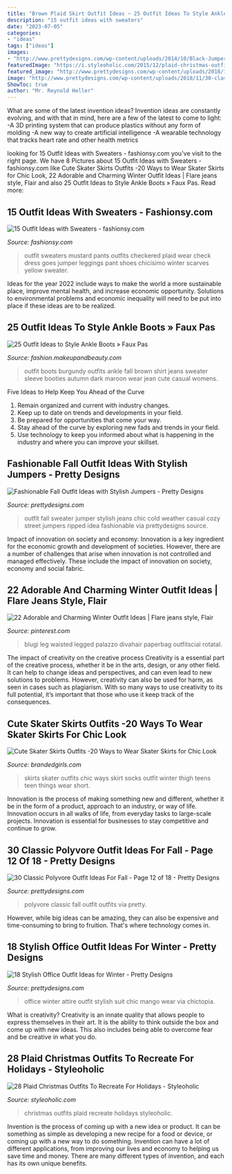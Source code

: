```yaml
---
title: "Brown Plaid Skirt Outfit Ideas ~ 25 Outfit Ideas To Style Ankle Boots » Faux Pas"
description: "15 outfit ideas with sweaters"
date: "2023-07-05"
categories:
- "ideas"
tags: ["ideas"]
images:
- "http://www.prettydesigns.com/wp-content/uploads/2014/10/Black-Jumper-with-Ripped-Jeans-for-Fall.jpg"
featuredImage: "https://i.styleoholic.com/2015/12/plaid-christmas-outfits-to-recreate-for-holidays-3.jpg"
featured_image: "http://www.prettydesigns.com/wp-content/uploads/2018/11/30-classic-polyvore-outfit-ideas-for-fall-12.jpg"
image: "http://www.prettydesigns.com/wp-content/uploads/2018/11/30-classic-polyvore-outfit-ideas-for-fall-12.jpg"
ShowToc: true
author: "Mr. Reynold Heller"
---
```



What are some of the latest invention ideas?
Invention ideas are constantly evolving, and with that in mind, here are a few of the latest to come to light: 
-A 3D printing system that can produce plastics without any form of molding 
-A new way to create artificial intelligence 
-A wearable technology that tracks heart rate and other health metrics

	

		
looking for 15 Outfit Ideas with Sweaters - fashionsy.com you've visit to the right page. We have 8 Pictures about 15 Outfit Ideas with Sweaters - fashionsy.com like Cute Skater Skirts Outfits -20 Ways to Wear Skater Skirts for Chic Look, 22 Adorable and Charming Winter Outfit Ideas | Flare jeans style, Flair and also 25 Outfit Ideas to Style Ankle Boots » Faux Pas. Read more:
		
    
## 15 Outfit Ideas With Sweaters - Fashionsy.com

<img loading=lazy src="http://fashionsy.com/wp-content/uploads/2013/10/saffron-scarves-echarpes-sweaters-whitelook-main-single-630x923.jpg" onerror="this.onerror=null;this.src='https://tse1.mm.bing.net/th?id=OIP.pbMiT7kFITs_XUPw0R4pawHaK2&amp;pid=15.1';" alt="15 Outfit Ideas with Sweaters - fashionsy.com">

_Source: fashionsy.com_

>outfit sweaters mustard pants outfits checkered plaid wear check dress goes jumper leggings pant shoes chicisimo winter scarves yellow sweater. 

	

Ideas for the year 2022 include ways to make the world a more sustainable place, improve mental health, and increase economic opportunity. Solutions to environmental problems and economic inequality will need to be put into place if these ideas are to be realized.

    
## 25 Outfit Ideas To Style Ankle Boots » Faux Pas

<img loading=lazy src="http://fashion.makeupandbeauty.com/wp-content/uploads/2015/02/how-to-style-ankle-boots-12.jpg" onerror="this.onerror=null;this.src='https://tse3.mm.bing.net/th?id=OIP.U1sFZybZtYnDbp0rOAqligHaP9&amp;pid=15.1';" alt="25 Outfit Ideas to Style Ankle Boots » Faux Pas">

_Source: fashion.makeupandbeauty.com_

>outfit boots burgundy outfits ankle fall brown shirt jeans sweater sleeve booties autumn dark maroon wear jean cute casual womens. 

	

Five Ideas to Help Keep You Ahead of the Curve
1. Remain organized and current with industry changes.
2. Keep up to date on trends and developments in your field.
3. Be prepared for opportunities that come your way.
4. Stay ahead of the curve by exploring new fads and trends in your field.
5. Use technology to keep you informed about what is happening in the industry and where you can improve your skillset.

    
## Fashionable Fall Outfit Ideas With Stylish Jumpers - Pretty Designs

<img loading=lazy src="http://www.prettydesigns.com/wp-content/uploads/2014/10/Black-Jumper-with-Ripped-Jeans-for-Fall.jpg" onerror="this.onerror=null;this.src='https://tse2.mm.bing.net/th?id=OIP.gMGvScFrSvOMZgCjRU32UgHaK3&amp;pid=15.1';" alt="Fashionable Fall Outfit Ideas with Stylish Jumpers - Pretty Designs">

_Source: prettydesigns.com_

>outfit fall sweater jumper stylish jeans chic cold weather casual cozy street jumpers ripped idea fashionable via prettydesigns source. 

	

Impact of innovation on society and economy:
Innovation is a key ingredient for the economic growth and development of societies. However, there are a number of challenges that arise when innovation is not controlled and managed effectively. These include the impact of innovation on society, economy and social fabric.

    
## 22 Adorable And Charming Winter Outfit Ideas | Flare Jeans Style, Flair

<img loading=lazy src="https://i.pinimg.com/736x/84/5e/a4/845ea410fa17b4a341bd0fe23884fe29.jpg" onerror="this.onerror=null;this.src='https://tse3.mm.bing.net/th?id=OIP.n1Gt8DYDxTP8dzVCnMgEfQHaLV&amp;pid=15.1';" alt="22 Adorable and Charming Winter Outfit Ideas | Flare jeans style, Flair">

_Source: pinterest.com_

>blugi leg waisted legged palazzo divahair paperbag outfitscial rotatal. 

	

The impact of creativity on the creative process
Creativity is a essential part of the creative process, whether it be in the arts, design, or any other field. It can help to change ideas and perspectives, and can even lead to new solutions to problems. However, creativity can also be used for harm, as seen in cases such as plagiarism. With so many ways to use creativity to its full potential, it’s important that those who use it keep track of the consequences.

    
## Cute Skater Skirts Outfits -20 Ways To Wear Skater Skirts For Chic Look

<img loading=lazy src="http://www.brandedgirls.com/wp-content/uploads/2015/08/9044c6530fbe9a2928f085d16cea02fa.jpg" onerror="this.onerror=null;this.src='https://tse1.mm.bing.net/th?id=OIP.Fh2dMiNDgpfPLIab_nXeTQAAAA&amp;pid=15.1';" alt="Cute Skater Skirts Outfits -20 Ways to Wear Skater Skirts for Chic Look">

_Source: brandedgirls.com_

>skirts skater outfits chic ways skirt socks outfit winter thigh teens teen things wear short. 

	

Innovation is the process of making something new and different, whether it be in the form of a product, approach to an industry, or way of life. Innovation occurs in all walks of life, from everyday tasks to large-scale projects. Innovation is essential for businesses to stay competitive and continue to grow.

    
## 30 Classic Polyvore Outfit Ideas For Fall - Page 12 Of 18 - Pretty Designs

<img loading=lazy src="http://www.prettydesigns.com/wp-content/uploads/2018/11/30-classic-polyvore-outfit-ideas-for-fall-12.jpg" onerror="this.onerror=null;this.src='https://tse4.mm.bing.net/th?id=OIP.ooLJVDS-O7vE4Gv47kvZzAHaJ4&amp;pid=15.1';" alt="30 Classic Polyvore Outfit Ideas For Fall - Page 12 of 18 - Pretty Designs">

_Source: prettydesigns.com_

>polyvore classic fall outfit outfits via pretty. 

	

However, while big ideas can be amazing, they can also be expensive and time-consuming to bring to fruition. That's where technology comes in.

    
## 18 Stylish Office Outfit Ideas For Winter - Pretty Designs

<img loading=lazy src="http://www.prettydesigns.com/wp-content/uploads/2014/11/Chic-Office-Attire-for-Winter-2015.jpg" onerror="this.onerror=null;this.src='https://tse1.mm.bing.net/th?id=OIP.c86bvhQmr7lTo7lEeHegSgHaK3&amp;pid=15.1';" alt="18 Stylish Office Outfit Ideas for Winter - Pretty Designs">

_Source: prettydesigns.com_

>office winter attire outfit stylish suit chic mango wear via chictopia. 

	

What is creativity?
Creativity is an innate quality that allows people to express themselves in their art. It is the ability to think outside the box and come up with new ideas. This also includes being able to overcome fear and be creative in what you do.

    
## 28 Plaid Christmas Outfits To Recreate For Holidays - Styleoholic

<img loading=lazy src="https://i.styleoholic.com/2015/12/plaid-christmas-outfits-to-recreate-for-holidays-3.jpg" onerror="this.onerror=null;this.src='https://tse2.mm.bing.net/th?id=OIP.22lbOgi3K1gjY7TMR90wcAHaKH&amp;pid=15.1';" alt="28 Plaid Christmas Outfits To Recreate For Holidays - Styleoholic">

_Source: styleoholic.com_

>christmas outfits plaid recreate holidays styleoholic. 

	

Invention is the process of coming up with a new idea or product. It can be something as simple as developing a new recipe for a food or device, or coming up with a new way to do something. Invention can have a lot of different applications, from improving our lives and economy to helping us save time and money. There are many different types of invention, and each has its own unique benefits.

